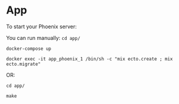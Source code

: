 # App

To start your Phoenix server:

You can run manually: 
`cd app/`


`docker-compose up`


`docker exec -it app_phoenix_1 /bin/sh -c "mix ecto.create ; mix ecto.migrate"`

OR:


`cd app/`


`make`
